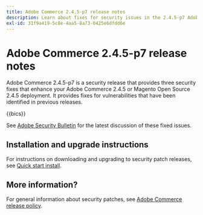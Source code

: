 ```yaml
---
title: Adobe Commerce 2.4.5-p7 release notes
description: Learn about fixes for security issues in the 2.4.5-p7 Adobe Commerce release.
exl-id: 31f9a419-5c8e-4aa5-8a73-0425e6dfdd6e
---
```

# Adobe Commerce 2.4.5-p7 release notes

Adobe Commerce 2.4.5-p7 is a security release that provides three security fixes that enhance your Adobe Commerce 2.4.5 or Magento Open Source 2.4.5 deployment. It provides fixes for vulnerabilities that have been identified in previous releases.

{{bics}}

See [Adobe Security Bulletin](https://helpx.adobe.com/security/products/magento/apsb24-18.html) for the latest discussion of these fixed issues.

## Installation and upgrade instructions

For instructions on downloading and upgrading to security patch releases, see [Quick start install](../../../installation/composer.md).

## More information?

For general information about security patches, see [Adobe Commerce release policy](https://experienceleague.adobe.com/docs/commerce-operations/release/planning/versioning-policy.html?lang=en#security-patch-release).
